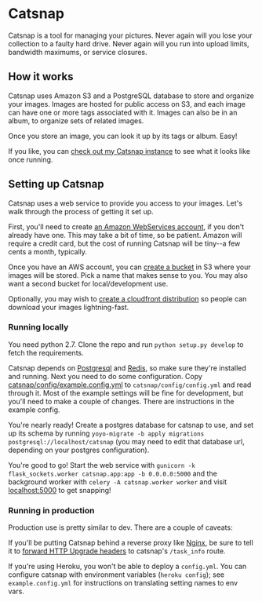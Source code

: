 # Catsnap

Catsnap is a tool for managing your pictures. Never again will you lose your collection to a faulty hard drive. Never again will you run into upload limits, bandwidth maximums, or service closures.

## How it works

Catsnap uses Amazon S3 and a PostgreSQL database to store and organize your images. Images are hosted for public access on S3, and each image can have one or more tags associated with it. Images can also be in an album, to organize sets of related images.

Once you store an image, you can look it up by its tags or album. Easy!

If you like, you can [check out my Catsnap instance](https://catsnap.andrewlorente.com>) to see what it looks like once running.

## Setting up Catsnap

Catsnap uses a web service to provide you access to your images. Let's walk through the process of getting it set up.

First, you'll need to create [an Amazon WebServices account](https://aws.amazon.com/), if you don't already have one. This may take a bit of time, so be patient. Amazon will require a credit card, but the cost of running Catsnap will be tiny--a few cents a month, typically.

Once you have an AWS account, you can [create a bucket](https://console.aws.amazon.com/s3/home) in S3 where your images will be stored. Pick a name that makes sense to you. You may also want a second bucket for local/development use.

Optionally, you may wish to [create a cloudfront distribution](https://console.aws.amazon.com/cloudfront/home) so people can download your images lightning-fast.

### Running locally

You need python 2.7. Clone the repo and run `python setup.py develop` to fetch the requirements.

Catsnap depends on [Postgresql](http://www.postgresql.org/) and [Redis](http://redis.io/), so make sure they're installed and running. Next you need to do some configuration. Copy [catsnap/config/example.config.yml](catsnap/config/example.config.yml) to `catsnap/config/config.yml` and read through it. Most of the example settings will be fine for development, but you'll need to make a couple of changes. There are instructions in the example config.

You're nearly ready! Create a postgres database for catsnap to use, and set up its schema by running `yoyo-migrate -b apply migrations postgresql://localhost/catsnap` (you may need to edit that database url, depending on your postgres configuration).

You're good to go! Start the web service with `gunicorn -k flask_sockets.worker catsnap.app:app -b 0.0.0.0:5000` and the background worker with `celery -A catsnap.worker worker` and visit [localhost:5000](http://localhost:5000) to get snapping!

### Running in production

Production use is pretty similar to dev. There are a couple of caveats:

If you'll be putting Catsnap behind a reverse proxy like [Nginx](http://nginx.org), be sure to tell it to [forward HTTP Upgrade headers](http://nginx.org/en/docs/http/websocket.html) to catsnap's `/task_info` route.

If you're using Heroku, you won't be able to deploy a `config.yml`. You can configure catsnap with environment variables (`heroku config`); see `example.config.yml` for instructions on translating setting names to env vars.
